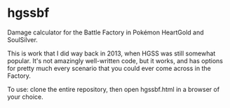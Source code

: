# hgssbf
Damage calculator for the Battle Factory in Pokémon HeartGold and SoulSilver.

This is work that I did way back in 2013, when HGSS was still somewhat popular. It's not amazingly well-written code, but it works, and has options for pretty much every scenario that you could ever come across in the Factory.

To use: clone the entire repository, then open hgssbf.html in a browser of your choice.
